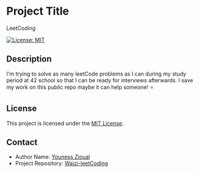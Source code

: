 # Project Title

LeetCoding

[![License: MIT](https://img.shields.io/badge/License-MIT-yellow.svg)](https://opensource.org/licenses/MIT)

## Description

I'm trying to solve as many leetCode problems as I can during my study period at 42 school so that I can be ready for interviews afterwards. I save my work on this public repo maybe it can help someone! ⭐

## License

This project is licensed under the [MIT License](https://opensource.org/licenses/MIT).

## Contact

- Author Name: [Youness Zioual](https://github.com/uness7)
- Project Repository: [Waizi-leetCoding](https://github.com/uness7/waizi-leetCoding)


